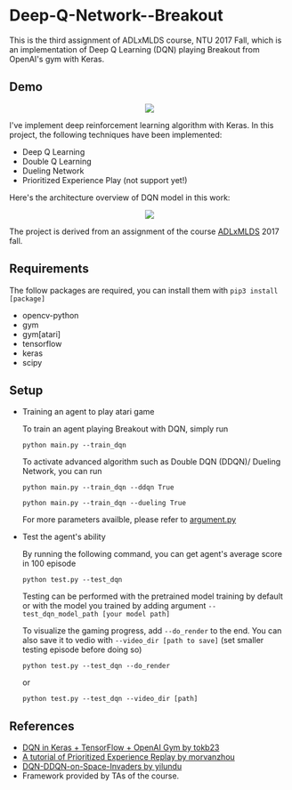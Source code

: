 # Deep-Q-Network--Breakout
This is the third assignment of ADLxMLDS course, NTU 2017 Fall, which is an implementation of Deep Q Learning (DQN) 
playing Breakout from OpenAI's gym with Keras.


## Demo

<p align="center"> 
<img src="fig/demo.gif">
</p>

I've implement deep reinforcement learning algorithm with Keras. 
In this project, the following techniques have been implemented:

- Deep Q Learning
- Double Q Learning
- Dueling Network
- Prioritized Experience Play (not support yet!)

Here's the architecture overview of DQN model in this work:

<p align="center"> 
<img src="fig/flow_chart.jpg">
</p>

The project is derived from an assignment of the course [ADLxMLDS](https://www.csie.ntu.edu.tw/~yvchen/f106-adl/) 2017 fall.


## Requirements

The follow packages are required, you can install them with `pip3 install [package]`

- opencv-python
- gym
- gym[atari]
- tensorflow
- keras
- scipy


## Setup
- Training an agent to play atari game
	
    To train an agent playing Breakout with DQN, simply run

	`python main.py --train_dqn`
    
    To activate advanced algorithm such as Double DQN (DDQN)/ Dueling Network, you can run
    
    `python main.py --train_dqn --ddqn True`
    
    `python main.py --train_dqn --dueling True`

    For more parameters availble, please refer to [argument.py]()

- Test the agent's ability
     
     By running the following command, you can get agent's average score in 100 episode
     
     `python test.py --test_dqn`
     
     Testing can be performed with the pretrained model training by default or with the model you trained by adding argument `--test_dqn_model_path [your model path]`
     
     To visualize the gaming progress, add `--do_render` to the end. You can also save it to vedio with `--video_dir [path to save]` (set smaller testing episode before doing so)

     `python test.py --test_dqn --do_render`

     or 
      
    `python test.py --test_dqn --video_dir [path]`



## References
- [DQN in Keras + TensorFlow + OpenAI Gym by tokb23](https://github.com/tokb23/dqn)
- [A tutorial of Prioritized Experience Replay by morvanzhou](https://morvanzhou.github.io/tutorials/machine-learning/reinforcement-learning/4-6-prioritized-replay/)
- [DQN-DDQN-on-Space-Invaders by yilundu](https://github.com/yilundu/DQN-DDQN-on-Space-Invaders) 
- Framework provided by TAs of the course.
